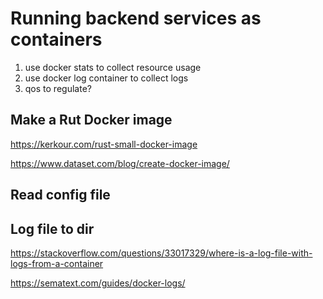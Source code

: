 # Running backend services as containers

1. use docker stats to collect resource usage
2. use docker log container to collect logs
3. qos to regulate?


## Make a Rut Docker image

https://kerkour.com/rust-small-docker-image

https://www.dataset.com/blog/create-docker-image/


## Read config file


## Log file to dir

https://stackoverflow.com/questions/33017329/where-is-a-log-file-with-logs-from-a-container

https://sematext.com/guides/docker-logs/



